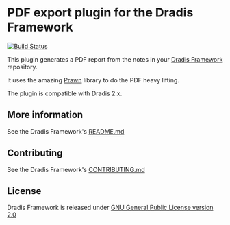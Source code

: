 PDF export plugin for the Dradis Framework
==========================================

[![Build Status](https://secure.travis-ci.org/dradis/dradis-pdf_export.png?branch=master)](http://travis-ci.org/dradis/dradis-pdf_export)


This plugin generates a PDF report from the notes in your [Dradis Framework](https://github.com/dradis/dradisframework) repository.

It uses the amazing [Prawn](https://github.com/prawnpdf/prawn) library to do the PDF heavy lifting.

The plugin is compatible with Dradis 2.x.


More information
----------------

See the Dradis Framework's [README.md](https://github.com/dradis/dradisframework/blob/master/README.md)


Contributing
------------

See the Dradis Framework's [CONTRIBUTING.md](https://github.com/dradis/dradisframework/blob/master/CONTRIBUTING.md)


License
-------

Dradis Framework is released under [GNU General Public License version 2.0](http://www.gnu.org/licenses/old-licenses/gpl-2.0.html)
